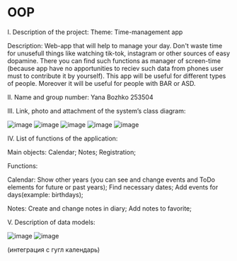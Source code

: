 # OOP

I. Description of the project:
Theme:
Time-management app

Description:
Web-app that will help to manage your day. Don't waste time for unusefull things like watching tik-tok, instagram or other sources of easy dopamine. 
There you can find such functions as manager of screen-time (because app have no apportunities to reciev such data from phones user must to contribute it by yourself). 
This app will be useful for different types of people. Moreover it will be useful for people with BAR or ASD.

II. Name and group number: 
Yana Bozhko
253504

III. Link, photo and attachment of the system’s class diagram:


![image](https://github.com/YanaBoz/OOP/assets/125998496/0c57a5bc-058f-43d4-baf5-7655a0d8a3eb)
![image](https://github.com/YanaBoz/OOP/assets/125998496/8f40888c-3214-404d-b895-06866002a605)
![image](https://github.com/YanaBoz/OOP/assets/125998496/eae93aa2-f4b9-4264-894f-6bf3f1882704)
![image](https://github.com/YanaBoz/OOP/assets/125998496/e30a7458-a1fa-4b13-9d95-ae88cd00496d)
![image](https://github.com/YanaBoz/OOP/assets/125998496/0159d1f4-952a-49ab-80d1-6685b0566b7e)




IV. List of functions of the application:

Main objects:
 Calendar;
 Notes;
 Registration;
 
Functions:
  
 Calendar:
  Show other years (you can see and change events and ToDo elements for future or past years);
  Find necessary dates;
  Add events for days(example: birthdays);
  
 Notes:
  Create and change notes in diary;
  Add notes to favorite;

V. Description of data models:

![image](https://github.com/YanaBoz/OOP/assets/125998496/ac438a8e-f5e5-421b-827f-4729dfa19137)
![image](https://github.com/YanaBoz/OOP/assets/125998496/9db9092c-b4fb-4984-97e3-5eea7109df33)



(интеграция с гугл календарь)
